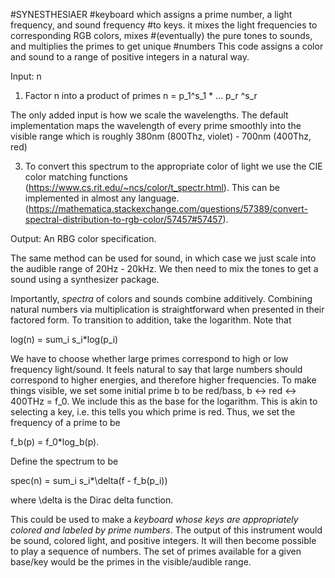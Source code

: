 #SYNESTHESIAER
#keyboard which assigns a prime number, a light frequency, and sound frequency
#to keys. it mixes the light frequencies to corresponding RGB colors, mixes
#(eventually) the pure tones to sounds, and multiplies the primes to get unique
#numbers
This code assigns a color and sound to a range of positive integers in a natural
way.

Input: n

1) Factor n into a product of primes n = p_1^s_1 * ... p_r ^s_r

The only added input is how we scale the wavelengths. The default implementation maps the wavelength of every prime smoothly into the visible range which is roughly 380nm (800Thz, violet) - 700nm (400Thz, red)

3) To convert this spectrum to the appropriate color of light we use the CIE color matching functions (https://www.cs.rit.edu/~ncs/color/t_spectr.html). This can be implemented in almost any language. (https://mathematica.stackexchange.com/questions/57389/convert-spectral-distribution-to-rgb-color/57457#57457).

Output: An RBG color specification.

The same method can be used for sound, in which case we just scale into the audible range of 20Hz - 20kHz. We then need to mix the tones to get a sound using a synthesizer package.

Importantly, *spectra* of colors and sounds combine additively. Combining natural numbers via multiplication is straightforward when presented in their factored form. To transition to addition, take the logarithm. Note that

log(n) = sum_i s_i*log(p_i)

We have to choose whether large primes correspond to high or low frequency light/sound. It feels natural to say that large numbers should correspond to higher energies, and therefore higher frequencies. To make things visible, we set some initial prime b to be red/bass, b <-> red <-> 400THz = f_0. We include this as the base for the logarithm. This is akin to selecting a key, i.e. this tells you which prime is red. Thus, we set the frequency of a prime to be

f_b(p) = f_0*log_b(p).

Define the spectrum to be

spec(n) = sum_i s_i*\delta(f - f_b(p_i))

where \delta is the Dirac delta function.

This could be used to make a *keyboard whose keys are appropriately colored and labeled by prime numbers*. The output of this instrument would be sound, colored light, and positive integers. It will then become possible to play a sequence of numbers. The set of primes available for a given base/key would be the primes in the visible/audible range.
